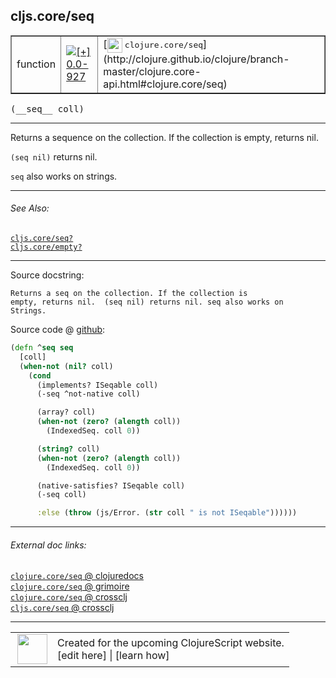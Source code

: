 ## cljs.core/seq



 <table border="1">
<tr>
<td>function</td>
<td><a href="https://github.com/cljsinfo/cljs-api-docs/tree/0.0-927"><img valign="middle" alt="[+] 0.0-927" title="Added in 0.0-927" src="https://img.shields.io/badge/+-0.0--927-lightgrey.svg"></a> </td>
<td>
[<img height="24px" valign="middle" src="http://i.imgur.com/1GjPKvB.png"> <samp>clojure.core/seq</samp>](http://clojure.github.io/clojure/branch-master/clojure.core-api.html#clojure.core/seq)
</td>
</tr>
</table>


 <samp>
(__seq__ coll)<br>
</samp>

---

Returns a sequence on the collection. If the collection is empty, returns nil.

`(seq nil)` returns nil.

`seq` also works on strings.



---


###### See Also:

[`cljs.core/seq?`](../cljs.core/seqQMARK.md)<br>
[`cljs.core/empty?`](../cljs.core/emptyQMARK.md)<br>

---


Source docstring:

```
Returns a seq on the collection. If the collection is
empty, returns nil.  (seq nil) returns nil. seq also works on
Strings.
```


Source code @ [github](https://github.com/clojure/clojurescript/blob/r3255/src/main/cljs/cljs/core.cljs#L935-L956):

```clj
(defn ^seq seq
  [coll]
  (when-not (nil? coll)
    (cond
      (implements? ISeqable coll)
      (-seq ^not-native coll)

      (array? coll)
      (when-not (zero? (alength coll))
        (IndexedSeq. coll 0))

      (string? coll)
      (when-not (zero? (alength coll))
        (IndexedSeq. coll 0))

      (native-satisfies? ISeqable coll)
      (-seq coll)

      :else (throw (js/Error. (str coll " is not ISeqable"))))))
```

<!--
Repo - tag - source tree - lines:

 <pre>
clojurescript @ r3255
└── src
    └── main
        └── cljs
            └── cljs
                └── <ins>[core.cljs:935-956](https://github.com/clojure/clojurescript/blob/r3255/src/main/cljs/cljs/core.cljs#L935-L956)</ins>
</pre>

-->

---



###### External doc links:

[`clojure.core/seq` @ clojuredocs](http://clojuredocs.org/clojure.core/seq)<br>
[`clojure.core/seq` @ grimoire](http://conj.io/store/v1/org.clojure/clojure/1.7.0-beta3/clj/clojure.core/seq/)<br>
[`clojure.core/seq` @ crossclj](http://crossclj.info/fun/clojure.core/seq.html)<br>
[`cljs.core/seq` @ crossclj](http://crossclj.info/fun/cljs.core.cljs/seq.html)<br>

---

 <table>
<tr><td>
<img valign="middle" align="right" width="48px" src="http://i.imgur.com/Hi20huC.png">
</td><td>
Created for the upcoming ClojureScript website.<br>
[edit here] | [learn how]
</td></tr></table>

[edit here]:https://github.com/cljsinfo/cljs-api-docs/blob/master/cljsdoc/cljs.core/seq.cljsdoc
[learn how]:https://github.com/cljsinfo/cljs-api-docs/wiki/cljsdoc-files

<!--

This information was too distracting to show to readers, but I'll leave it
commented here since it is helpful to:

- pretty-print the data used to generate this document
- and show how to retrieve that data



The API data for this symbol:

```clj
{:description "Returns a sequence on the collection. If the collection is empty, returns nil.\n\n`(seq nil)` returns nil.\n\n`seq` also works on strings.",
 :return-type seq,
 :ns "cljs.core",
 :name "seq",
 :signature ["[coll]"],
 :history [["+" "0.0-927"]],
 :type "function",
 :related ["cljs.core/seq?" "cljs.core/empty?"],
 :full-name-encode "cljs.core/seq",
 :source {:code "(defn ^seq seq\n  [coll]\n  (when-not (nil? coll)\n    (cond\n      (implements? ISeqable coll)\n      (-seq ^not-native coll)\n\n      (array? coll)\n      (when-not (zero? (alength coll))\n        (IndexedSeq. coll 0))\n\n      (string? coll)\n      (when-not (zero? (alength coll))\n        (IndexedSeq. coll 0))\n\n      (native-satisfies? ISeqable coll)\n      (-seq coll)\n\n      :else (throw (js/Error. (str coll \" is not ISeqable\"))))))",
          :title "Source code",
          :repo "clojurescript",
          :tag "r3255",
          :filename "src/main/cljs/cljs/core.cljs",
          :lines [935 956]},
 :full-name "cljs.core/seq",
 :clj-symbol "clojure.core/seq",
 :docstring "Returns a seq on the collection. If the collection is\nempty, returns nil.  (seq nil) returns nil. seq also works on\nStrings."}

```

Retrieve the API data for this symbol:

```clj
;; from Clojure REPL
(require '[clojure.edn :as edn])
(-> (slurp "https://raw.githubusercontent.com/cljsinfo/cljs-api-docs/catalog/cljs-api.edn")
    (edn/read-string)
    (get-in [:symbols "cljs.core/seq"]))
```

-->
